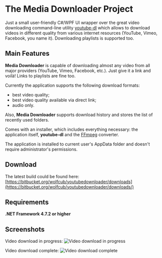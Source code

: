 The Media Downloader Project
====================
Just a small user-friendly C#/WPF UI wrapper over the great video downloading command-line utility [youtube-dl](https://github.com/ytdl-org/youtube-dl) which allows to download videos in different quality from various internet resources (YouTube, Vimeo, Facebook, you name it). Downloading playlists is supported too.

## Main Features

**Media Downloader** is capable of downloading almost any video from all major providers (YouTube, Vimeo, Facebook, etc.). Just give it a link and voilà! Links to playlists are fine too.

Currently the application supports the following download formats:

* best video quality;
* best video quality available via direct link;
* audio only.

Also, **Media Downloader** supports download history and stores the list of recently used folders.

Comes with an installer, which includes everything necessary: the application itself, **youtube-dl** and the [FFmpeg](https://ffmpeg.org/) converter.

The application is installed to current user's AppData folder and doesn't require administrator's permissions.

## Download

The latest build could be found here: [https://bitbucket.org/wolfcub/youtubedownloader/downloads](https://bitbucket.org/wolfcub/youtubedownloader/downloads/)

## Requirements

**.NET Framework 4.7.2 or higher**

## Screenshots

Video download in progress:
![Video download in progress](https://bitbucket.org/wolfcub/youtubedownloader/raw/31dc25314f1fcc7146110a59a7a198c1ad45bb2b/Screenshots/Annotation%202020-06-29%20210558.png)

Video download complete:
![Video download complete](https://bitbucket.org/wolfcub/youtubedownloader/raw/31dc25314f1fcc7146110a59a7a198c1ad45bb2b/Screenshots/Annotation%202020-06-29%20210909.png)